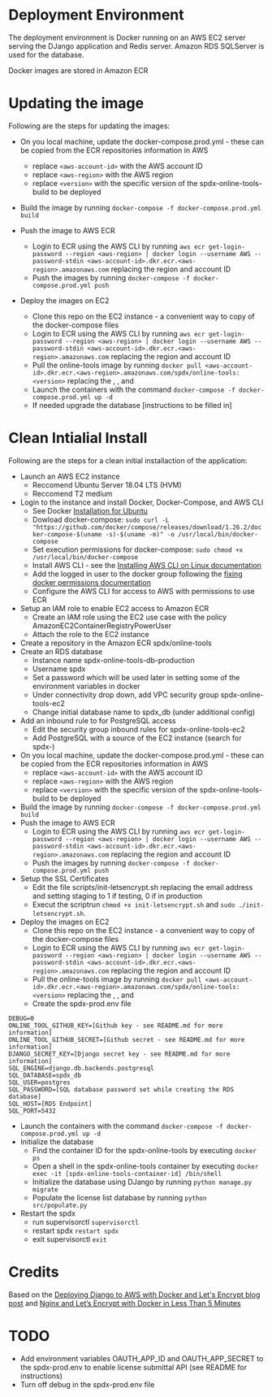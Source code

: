 # Deployment Environment

The deployment environment is Docker running on an AWS EC2 server serving the DJango application and Redis server.  Amazon RDS SQLServer is used for the database.

Docker images are stored in Amazon ECR

# Updating the image

Following are the steps for updating the images:

* On you local machine, update the docker-compose.prod.yml - these can be copied from the ECR repositories information in AWS
  * replace `<aws-account-id>` with the AWS account ID
  * replace `<aws-region>` with the AWS region
  * replace `<version>` with the specific version of the spdx-online-tools-build to be deployed
* Build the image by running `docker-compose -f docker-compose.prod.yml build`
* Push the image to AWS ECR
  * Login to ECR using the AWS CLI by running `aws ecr get-login-password --region <aws-region> | docker login --username AWS --password-stdin <aws-account-id>.dkr.ecr.<aws-region>.amazonaws.com` replacing the region and account ID
  * Push the images by running `docker-compose -f docker-compose.prod.yml push`
  
* Deploy the images on EC2
  * Clone this repo on the EC2 instance - a convenient way to copy of the docker-compose files
  * Login to ECR using the AWS CLI by running `aws ecr get-login-password --region <aws-region> | docker login --username AWS --password-stdin <aws-account-id>.dkr.ecr.<aws-region>.amazonaws.com` replacing the region and account ID
  * Pull the online-tools image by running `docker pull <aws-account-id>.dkr.ecr.<aws-region>.amazonaws.com/spdx/online-tools:<version>` replacing the <aws-account-id>, <aws-region>, and <version>
  * Launch the containers with the command `docker-compose -f docker-compose.prod.yml up -d`
  * If needed upgrade the database [instructions to be filled in]



# Clean Intialial Install

Following are the steps for a clean initial installaction of the application:

* Launch an AWS EC2 instance
  * Reccomend Ubuntu Server 18.04 LTS (HVM)
  * Reccomend T2 medium
* Login to the instance and install Docker, Docker-Compose, and AWS CLI
  * See Docker [Installation for Ubuntu](https://docs.docker.com/engine/install/ubuntu/)
  * Dowload docker-compose: `sudo curl -L "https://github.com/docker/compose/releases/download/1.26.2/docker-compose-$(uname -s)-$(uname -m)" -o /usr/local/bin/docker-compose`
  * Set execution permissions for docker-compose: `sudo chmod +x /usr/local/bin/docker-compose`
  * Install AWS CLI - see the [Installing AWS CLI on Linux documentation](https://docs.aws.amazon.com/cli/latest/userguide/install-cliv2-linux.html)
  * Add the logged in user to the docker group following the [fixing docker permissions documentation](https://www.digitalocean.com/community/questions/how-to-fix-docker-got-permission-denied-while-trying-to-connect-to-the-docker-daemon-socket)
  * Configure the AWS CLI for access to AWS with permissions to use ECR
* Setup an IAM role to enable EC2 access to Amazon ECR
  * Create an IAM role using the EC2 use case with the policy AmazonEC2ContainerRegistryPowerUser
  * Attach the role to the EC2 instance
* Create a repository in the Amazon ECR spdx/online-tools
* Create an RDS database
  * Instance name spdx-online-tools-db-production
  * Username spdx
  * Set a password which will be used later in setting some of the environment variables in docker
  * Under connectivity drop down, add VPC security group spdx-online-tools-ec2
  * Change initial database name to spdx_db (under additional config)
* Add an inbound rule to for PostgreSQL access
  * Edit the security group inbound rules for spdx-online-tools-ec2
  * Add PostgreSQL with a source of the EC2 instance (search for spdx-)
* On you local machine, update the docker-compose.prod.yml - these can be copied from the ECR repositories information in AWS
  * replace `<aws-account-id>` with the AWS account ID
  * replace `<aws-region>` with the AWS region
  * replace `<version>` with the specific version of the spdx-online-tools-build to be deployed
* Build the image by running `docker-compose -f docker-compose.prod.yml build`
* Push the image to AWS ECR
  * Login to ECR using the AWS CLI by running `aws ecr get-login-password --region <aws-region> | docker login --username AWS --password-stdin <aws-account-id>.dkr.ecr.<aws-region>.amazonaws.com` replacing the region and account ID
  * Push the images by running `docker-compose -f docker-compose.prod.yml push`
* Setup the SSL Certificates
  * Edit the file scripts/init-letsencrypt.sh replacing the email address and setting staging to 1 if testing, 0 if in production
  * Execut the scriptrun `chmod +x init-letsencrypt.sh` and `sudo ./init-letsencrypt.sh`.
* Deploy the images on EC2
  * Clone this repo on the EC2 instance - a convenient way to copy of the docker-compose files
  * Login to ECR using the AWS CLI by running `aws ecr get-login-password --region <aws-region> | docker login --username AWS --password-stdin <aws-account-id>.dkr.ecr.<aws-region>.amazonaws.com` replacing the region and account ID
  * Pull the online-tools image by running `docker pull <aws-account-id>.dkr.ecr.<aws-region>.amazonaws.com/spdx/online-tools:<version>` replacing the <aws-account-id>, <aws-region>, and <version>
  * Create the spdx-prod.env file

```
DEBUG=0
ONLINE_TOOL_GITHUB_KEY=[Github key - see README.md for more information]
ONLINE_TOOL_GITHUB_SECRET=[Github secret - see README.md for more information]
DJANGO_SECRET_KEY=[Django secret key - see README.md for more information]
SQL_ENGINE=django.db.backends.postgresql
SQL_DATABASE=spdx_db
SQL_USER=postgres
SQL_PASSWORD=[SQL database password set while creating the RDS database]
SQL_HOST=[RDS Endpoint]
SQL_PORT=5432
```

  * Launch the containers with the command `docker-compose -f docker-compose.prod.yml up -d`
* Initialize the database
  * Find the container ID for the spdx-online-tools by executing `docker ps`
  * Open a shell in the spdx-online-tools container by executing `docker exec -it [spdx-online-tools-container-id] /bin/shell`
  * Initialize the database using DJango by running `python manage.py migrate`
  * Populate the license list database by running `python src/populate.py`
* Restart the spdx
  * run supervisorctl `supervisorctl`
  * restart spdx `restart spdx`
  * exit supervisorctl `exit`
  
  

# Credits

Based on the [Deploying Django to AWS with Docker and Let's Encrypt blog post](https://testdriven.io/blog/django-docker-https-aws/) and [Nginx and Let’s Encrypt with Docker in Less Than 5 Minutes](https://medium.com/@pentacent/nginx-and-lets-encrypt-with-docker-in-less-than-5-minutes-b4b8a60d3a71)

# TODO

* Add environment variables OAUTH_APP_ID and OAUTH_APP_SECRET to the spdx-prod.env to enable license submittal API (see README for instructions)
* Turn off debug in the spdx-prod.env file
